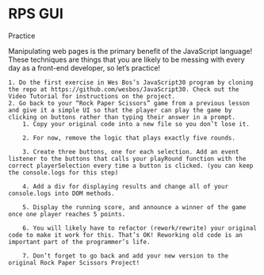 # RPS GUI


Practice

Manipulating web pages is the primary benefit of the JavaScript language! These techniques are things that you are likely to be messing with every day as a front-end developer, so let’s practice!

    1. Do the first exercise in Wes Bos’s JavaScript30 program by cloning the repo at https://github.com/wesbos/JavaScript30. Check out the Video Tutorial for instructions on the project.
    2. Go back to your “Rock Paper Scissors” game from a previous lesson and give it a simple UI so that the player can play the game by clicking on buttons rather than typing their answer in a prompt.
        1. Copy your original code into a new file so you don’t lose it.

        2. For now, remove the logic that plays exactly five rounds.

        3. Create three buttons, one for each selection. Add an event listener to the buttons that calls your playRound function with the correct playerSelection every time a button is clicked. (you can keep the console.logs for this step)
        
        4. Add a div for displaying results and change all of your console.logs into DOM methods.

        5. Display the running score, and announce a winner of the game once one player reaches 5 points.

        6. You will likely have to refactor (rework/rewrite) your original code to make it work for this. That’s OK! Reworking old code is an important part of the programmer’s life.
        
        7. Don’t forget to go back and add your new version to the original Rock Paper Scissors Project!

